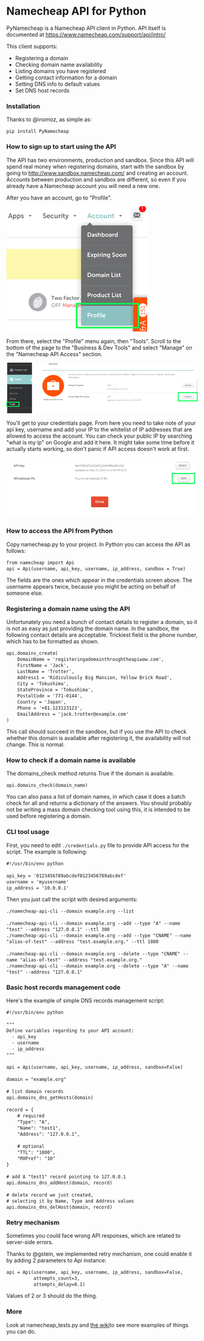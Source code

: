 Namecheap API for Python
===========

PyNamecheap is a Namecheap API client in Python.
API itself is documented at <https://www.namecheap.com/support/api/intro/>

This client supports:
-   Registering a domain
-   Checking domain name availability
-   Listing domains you have registered
-   Getting contact information for a domain
-   Setting DNS info to default values
-   Set DNS host records

### Installation

Thanks to @inomoz, as simple as:

```
pip install PyNamecheap
```

### How to sign up to start using the API

The API has two environments, production and sandbox. Since this API will spend real money when registering domains, start with the sandbox by going to <http://www.sandbox.namecheap.com/> and creating an account. Accounts between production and sandbox are different, so even if you already have a Namecheap account you will need a new one.

After you have an account, go to "Profile".

![Profile](img/profile.png "Profile")

From there, select the "Profile" menu again, then "Tools". Scroll to the bottom of the page to the "Business & Dev Tools" and select "Manage" on the "Namecheap API Access" section.

![API menu](img/apimenu.png "API menu")

You'll get to your credentials page. From here you need to take note of your api key, username and add your IP to the whitelist of IP addresses that are allowed to access the account. You can check your public IP by searching "what is my ip" on Google and add it here. It might take some time before it actually starts working, so don't panic if API access doesn't work at first.

![Credentials](img/credentials.png "Credentials")

### How to access the API from Python

Copy namecheap.py to your project. In Python you can access the API as follows:

    from namecheap import Api
    api = Api(username, api_key, username, ip_address, sandbox = True)

The fields are the ones which appear in the credentials screen above. The username appears twice, because you might be acting on behalf of someone else.

### Registering a domain name using the API

Unfortunately you need a bunch of contact details to register a domain, so it is not as easy as just providing the domain name. In the sandbox, the following contact details are acceptable. Trickiest field is the phone number, which has to be formatted as shown.

    api.domains_create(
        DomainName = 'registeringadomainthroughtheapiwow.com',
        FirstName = 'Jack',
        LastName = 'Trotter',
        Address1 = 'Ridiculously Big Mansion, Yellow Brick Road',
        City = 'Tokushima',
        StateProvince = 'Tokushima',
        PostalCode = '771-0144',
        Country = 'Japan',
        Phone = '+81.123123123',
        EmailAddress = 'jack.trotter@example.com'
    )

This call should succeed in the sandbox, but if you use the API to check whether this domain is available after registering it, the availability will not change. This is normal.

### How to check if a domain name is available

The domains_check method returns True if the domain is available.

    api.domains_check(domain_name)

You can also pass a list of domain names, in which case it does a batch check for all and returns a dictionary of the answers.
You should probably not be writing a mass domain checking tool using this, it is intended to be used before registering a domain.

### CLI tool usage

First, you need to edit `./credentials.py` file to provide API access for the script. The example is following:

    #!/usr/bin/env python

    api_key = '0123456789abcdef0123456789abcdef'
    username = 'myusername'
    ip_address = '10.0.0.1'

Then you just call the script with desired arguments:

    ./namecheap-api-cli --domain example.org --list

    ./namecheap-api-cli --domain example.org --add --type "A" --name "test" --address "127.0.0.1" --ttl 300
    ./namecheap-api-cli --domain example.org --add --type "CNAME" --name "alias-of-test" --address "test.example.org." --ttl 1800

    ./namecheap-api-cli --domain example.org --delete --type "CNAME" --name "alias-of-test" --address "test.example.org."
    ./namecheap-api-cli --domain example.org --delete --type "A" --name "test" --address "127.0.0.1"

### Basic host records management code

Here's the example of simple DNS records management script:

    #!/usr/bin/env python

    """
    Define variables regarding to your API account:
      - api_key
      - username
      - ip_address
    """

    api = Api(username, api_key, username, ip_address, sandbox=False)

    domain = "example.org"

    # list domain records
    api.domains_dns_getHosts(domain)

    record = {
        # required
        "Type": "A",
        "Name": "test1",
        "Address": "127.0.0.1",

        # optional
        "TTL": "1800",
        "MXPref": "10"
    }

    # add A "test1" record pointing to 127.0.0.1
    api.domains_dns_addHost(domain, record)

    # delete record we just created,
    # selecting it by Name, Type and Address values
    api.domains_dns_delHost(domain, record)

### Retry mechanism

Sometimes you could face wrong API responses, which are related to server-side errors.

Thanks to @gstein, we implemented retry mechanism, one could enable it by adding 2 parameters to Api instance:

```
api = Api(username, api_key, username, ip_address, sandbox=False,
          attempts_count=3,
          attempts_delay=0.1)
```

Values of 2 or 3 should do the thing.

### More

Look at namecheap_tests.py and [the wiki](https://github.com/Bemmu/PyNamecheap/wiki)to see more examples of things you can do.
